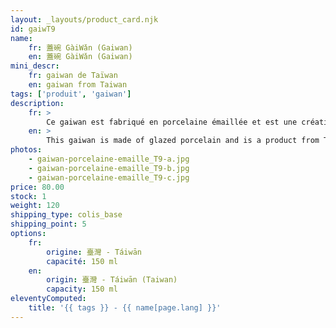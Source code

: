 ```yaml
---
layout: _layouts/product_card.njk
id: gaiwT9
name:
    fr: 蓋碗 GàiWǎn (Gaiwan) 
    en: 蓋碗 GàiWǎn (Gaiwan) 
mini_descr:
    fr: gaiwan de Taïwan
    en: gaiwan from Taiwan
tags: ['produit', 'gaiwan']
description: 
    fr: >
        Ce gaiwan est fabriqué en porcelaine émaillée et est une création taïwanaise. Ses motifs linéaires en relief, associés à un bouton de couvercle en forme de triangle, lui confèrent une esthétique moderne, à la fois élégante et vivante, sans tomber dans la complexité.
    en: >
        This gaiwan is made of glazed porcelain and is a product from Taiwan. Its embossed linear patterns, combined with a triangular lid handle, give it a modern aesthetic that is both dynamic and refined, without being overly intricate.
photos:
    - gaiwan-porcelaine-emaille_T9-a.jpg
    - gaiwan-porcelaine-emaille_T9-b.jpg
    - gaiwan-porcelaine-emaille_T9-c.jpg
price: 80.00
stock: 1
weight: 120
shipping_type: colis_base
shipping_point: 5
options:
    fr:
        origine: 臺灣 - Táiwān
        capacité: 150 ml
    en:
        origin: 臺灣 - Táiwān (Taiwan)
        capacity: 150 ml
eleventyComputed:
    title: '{{ tags }} - {{ name[page.lang] }}'
---
```

